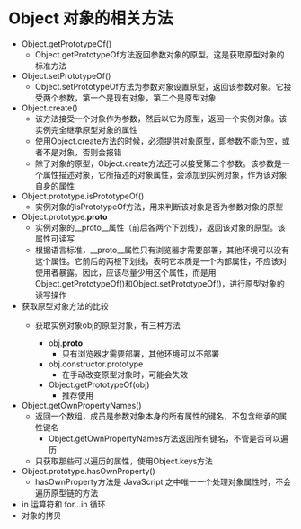 # Object 对象的相关方法

+ Object.getPrototypeOf()
  + Object.getPrototypeOf方法返回参数对象的原型。这是获取原型对象的标准方法
+ Object.setPrototypeOf()
  + Object.setPrototypeOf方法为参数对象设置原型，返回该参数对象。它接受两个参数，第一个是现有对象，第二个是原型对象
+ Object.create()
  + 该方法接受一个对象作为参数，然后以它为原型，返回一个实例对象。该实例完全继承原型对象的属性
  + 使用Object.create方法的时候，必须提供对象原型，即参数不能为空，或者不是对象，否则会报错
  + 除了对象的原型，Object.create方法还可以接受第二个参数。该参数是一个属性描述对象，它所描述的对象属性，会添加到实例对象，作为该对象自身的属性
+ Object.prototype.isPrototypeOf()
  + 实例对象的isPrototypeOf方法，用来判断该对象是否为参数对象的原型
+ Object.prototype.__proto__
  + 实例对象的__proto__属性（前后各两个下划线），返回该对象的原型。该属性可读写
  + 根据语言标准，__proto__属性只有浏览器才需要部署，其他环境可以没有这个属性。它前后的两根下划线，表明它本质是一个内部属性，不应该对使用者暴露。因此，应该尽量少用这个属性，而是用Object.getPrototypeOf()和Object.setPrototypeOf()，进行原型对象的读写操作
+ 获取原型对象方法的比较
  + 获取实例对象obj的原型对象，有三种方法

    + obj.__proto__
      + 只有浏览器才需要部署，其他环境可以不部署
    + obj.constructor.prototype
      + 在手动改变原型对象时，可能会失效
    + Object.getPrototypeOf(obj)
      + 推荐使用
+ Object.getOwnPropertyNames()
  + 返回一个数组，成员是参数对象本身的所有属性的键名，不包含继承的属性键名
    + Object.getOwnPropertyNames方法返回所有键名，不管是否可以遍历
  + 只获取那些可以遍历的属性，使用Object.keys方法
+ Object.prototype.hasOwnProperty()
  + hasOwnProperty方法是 JavaScript 之中唯一一个处理对象属性时，不会遍历原型链的方法
+ in 运算符和 for...in 循环
+ 对象的拷贝